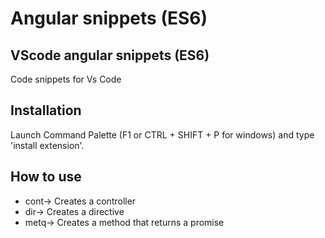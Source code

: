 # Angular snippets (ES6)
## VScode angular snippets (ES6)
Code snippets for Vs Code

## Installation
Launch Command Palette (F1 or CTRL + SHIFT + P for windows) and type
'install extension'.


## How to use

* cont→   Creates a controller
* dir→    Creates a directive
* metq→   Creates a method that returns a promise